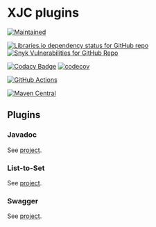 # XJC plugins

[![Maintained](https://img.shields.io/badge/maintained%3F-yes-brightgreen.svg?style=flat)](https://github.com/pinguet62)

[![Libraries.io dependency status for GitHub repo](https://img.shields.io/librariesio/github/pinguet62/xjc-plugins)](https://libraries.io/github/pinguet62/xjc-plugins)
[![Snyk Vulnerabilities for GitHub Repo](https://img.shields.io/snyk/vulnerabilities/github/pinguet62/xjc-plugins)](https://snyk.io/test/github/pinguet62/xjc-plugins)

[![Codacy Badge](https://api.codacy.com/project/badge/Grade/f47a566d60f549c38b4ac4e72e06183d)](https://www.codacy.com/manual/pinguet62/xjc-plugins?utm_source=github.com&amp;utm_medium=referral&amp;utm_content=pinguet62/xjc-plugins&amp;utm_campaign=Badge_Grade)
[![codecov](https://codecov.io/gh/pinguet62/xjc-plugins/branch/master/graph/badge.svg)](https://codecov.io/gh/pinguet62/xjc-plugins)

[![GitHub Actions](https://github.com/pinguet62/xjc-plugins/workflows/CI/badge.svg?branch=master)](https://github.com/pinguet62/xjc-plugins/actions?query=workflow%3ACI+branch%3Amaster)

[![Maven Central](https://img.shields.io/maven-central/v/fr.pinguet62.xjc/xjc-plugins)](https://maven-badges.herokuapp.com/maven-central/fr.pinguet62.xjc/xjc-plugins)

## Plugins

### Javadoc

See [project](./xjc-javadoc-plugin/README.md).

### List-to-Set

See [project](./xjc-listtoset-plugin/README.md).

### Swagger

See [project](./xjc-swagger-plugin/README.md).
